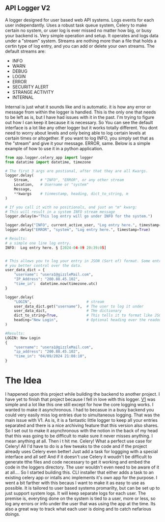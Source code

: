 

## API Logger V2

A logger designed for user based web API systems. Logs events for each user independantly. Uses a robust task queue system, Celery to make certain no system, or user log is ever missed no matter how big, or busy your backend is.  Very simple operation and setup. It operates and logs data under a "stream" system. Streams are nothing more than a file that holds a certin type of log entry, and you can add or delete your own streams. The default streams are:

* INFO
* WARN
* DEBUG
* LOGIN
* ERROR
* SECURITY ALERT
* STRANGE ACTIVITY
* INTERNAL

Internal is just what it sounds like and is automatic. it is how any error or message from within the logger is handled.  This is the only one that needs to be left as is, but I have had issues with it in the past. I'm trying to figure out how I can keep it because it is necessary. So You can see the default interface is a lot like any other logger but it works totally different. You dont need to worry about levels and only being able to log certain levels at certain times or altogether.  If you want to log INFO, you simply set that as the "stream" and give it your message. ERROR, same. Below is a simple example of how to use it in a python application.

```python
from app.logger.celery_app import logger
from datatime import datetime, timezone

# The first 3 args are postional, after that they are all Kwargs.
logger.delay(
    Stream,     # "INFO", "ERROR", or any other stream
    Location,   # Username or "system"
    Message, 
    **kwargs    # tinmestamp, heading, dict_to_string, m
)

# If you call it with no positionals, and just an "m" kwarg:
# This will result in a system INFO stream message
logger.delay(m="This log entry will go under INFO for the system.")

logger.delay("INFO", current_active_user, "Log entry here.", timestamp=True)
logger.delay("ERROR", "system", "Log entry here.", timestamp=True)

# Results:
# a simple one line log entry.
INFO:  Log entry here. § [2024-04-09 20:39:05]


# This allows you to log your entry in JSON (Sort of) format. Some entries are just better read this way and it allows
# you better control over the data. 
user_data_dict = {
    "username": "usera1@gizzleMail.com",
    "IP_Address": "200.88.45.102",
    "time_in":  datetime.now(timezone.utc)
}

logger.delay(
    "LOGIN",                         # stream
    user_data_dict.get("username"),  # The user to log it under
    user_data_dict,                  # THe dictionary
    dict_to_string=True,             # This tells it to format like JSON, else it will be one line
    heading="New Login",             # Optional heading over the readout.
)

#Results:
LOGIN: New Login
{
    "username": "usera1@gizzleMail.com",
    "ip_address": "200.88.45.102",
    "time_in": "04/09/2024 21:08:10",
}
```




# The Idea

I happened upon this project while building the backend to another project. I have yet to finish that project because I fell in love with this logger.  [V1](https://github.com/ddcroft73/api-logger) was simple and a lot like this one still except for how the core logging works. I wanted to make it asynchronous. I had to becasue in a busy backend you could very easily miss log entries due to simultaneous logging.  That was the main issue with V1. As is, it is a fantastic little logger to keep all your entries separated and there is a nice archiving feature that this version also shares. So I set out to make it asynchronous with the notion in the back of my head that this was going to be difficult to make sure it never misses anything. I mean anything at all. Then i t hit me. Celery! What a perfect use case for Celery! All I'd have to do is a few tweaks to the code and if the project already uses Celery even better! Just add a task for loggging with a special interface and all set!  And if it doesn't use Celery it woudn't be difficult to generate tthe files and code necessary to get it  working and embed the code in the loggers directory. The user wouldn't even need to be aware of it at all.... So I started building this. CLI installer that either adds a task to an existing celery app or intalls anc implements it's own app for the purpose. I went a bit farther with this becaus I want to make it as easy to use as possible. It is tailored to user based systems promarilty, but can be set up to just support system logs. It will keep separate logs for each user. The premise is, everyting done on the system is tied to a user, more or less, so log any errors or info under the user that was using the app at the time. Its also a great way to track what each user is doing and to catch nefarious doings.
